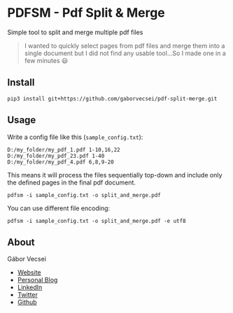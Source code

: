 # PDFSM - Pdf Split & Merge

Simple tool to split and merge multiple pdf files

> I wanted to quickly select pages from pdf files and merge them into a single document but I did not find any
usable tool...So I made one in a few minutes :smiley:

## Install

```
pip3 install git+https://github.com/gaborvecsei/pdf-split-merge.git
```

## Usage

Write a config file like this (`sample_config.txt`):

```
D:/my_folder/my_pdf_1.pdf 1-10,16,22
D:/my_folder/my_pdf_23.pdf 1-40
D:/my_folder/my_pdf_4.pdf 6,8,9-20

```

This means it will process the files sequentially top-down and include only the defined
pages in the final pdf document.

```
pdfsm -i sample_config.txt -o split_and_merge.pdf
```

You can use different file encoding:

```
pdfsm -i sample_config.txt -o split_and_merge.pdf -e utf8
```

## About

Gábor Vecsei

- [Website](https://gaborvecsei.com)
- [Personal Blog](https://gaborvecsei.wordpress.com/)
- [LinkedIn](https://www.linkedin.com/in/gaborvecsei)
- [Twitter](https://twitter.com/GAwesomeBE)
- [Github](https://github.com/gaborvecsei)
